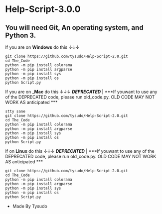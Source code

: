 # Help-Script-3.0.0
## You will need __Git__, __An operating system__, and __Python 3__.

If you are on __Windows__ do this ↓↓↓

```
git clone https://github.com/tysudo/Help-Script-2.0.git
cd The_Code
python -m pip install colorama
python -m pip install argparse
python -m pip install sys
python -m pip install os
python Script.py
```

If you are on ___Mac__ do this ↓↓↓  ***DEPRECATED*** | ***If youwant to use any of the DEPRECATED code, please run old_code.py. OLD CODE MAY NOT WORK AS anticipated ***
```
stty sane
git clone https://github.com/tysudo/Help-Script-2.0.git
cd The_Code
python -m pip install colorama
python -m pip install argparse
python -m pip install sys
python -m pip install os
python Script.py
```

If on __Linux__ do this ↓↓↓ ***DEPRECATED*** | ***If youwant to use any of the DEPRECATED code, please run old_code.py. OLD CODE MAY NOT WORK AS anticipated ***
```
git clone https://github.com/tysudo/Help-Script-2.0.git
cd The_Code
python -m pip install colorama
python -m pip install argparse
python -m pip install sys
python -m pip install os
python Script.py
```

- Made By Tysudo


